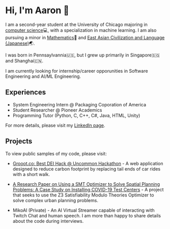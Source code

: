 # Hi, I'm Aaron 👋
I am a second-year student at the University of Chicago majoring in [computer science](http://collegecatalog.uchicago.edu/thecollege/computerscience/):computer:, with a specialization in machine learning. I am also pursuing a minor in [Mathematics](http://collegecatalog.uchicago.edu/thecollege/mathematics/#minorprograminmathematics)🔢 and [East Asian Civilization and Language (Japanese)](http://collegecatalog.uchicago.edu/thecollege/eastasianlanguagescivilizations/#minorprogramineastasianlanguagesandcivilizations):earth_asia:.

I was born in Pennsaylvannia🇺🇸, but I grew up primarily in Singapore🇸🇬 and Shanghai🇨🇳.

I am currently looking for internship/career opporunities in Software Engineering and AI/ML Engineering.

## Experiences
- System Engineering Intern @ Packaging Coporation of America
- Student Researcher @ Pioneer Academics
- Programming Tutor (Python, C, C++, C#, Java, HTML, Unity)

For more details, please visit my [LinkedIn page](https://www.linkedin.com/in/aaron-yichen-huang/).

## Projects
To view public samples of my code, please visit:
- [Grooot.co: Best DEI Hack @ Uncommon Hackathon](https://github.com/vmittal27/uncommon-hacks-2024) - A web application designed to reduce carbon footprint by replacing tail ends of car rides with a short walk.

- [A Research Paper on Using a SMT Optimizer to Solve Spatial Planning Problems: A Case Study on Installing COVID-19 Test Centers](https://github.com/AaaaronH/Pionner-Academics-COVID-19-Research-Paper/tree/main) - A project that seeks to use the Z3 Satisfiability Modulo Theories Optimizer to solve complex urban planning problems.

- MikoAI (Private) - An AI Virtual Streamer capable of interacting with Twitch Chat and human speech. I am more than happy to share details about the code during interviews.
